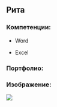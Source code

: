 ## Рита

### Компетенции:
- Word
+ Excel

### Портфолио:

### Изображение:
![ ](https://github.com/6d6be427a49ced84ded4beeba1c89f9d.jpg)
